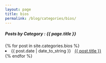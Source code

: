 ```yaml
---
layout: page
title: bios
permalink: /blog/categories/bios/
---
```


<h5> Posts by Category : {{ page.title }} </h5>

<div class="card">
{% for post in site.categories.bios %}
 <li class="category-posts"><span>{{ post.date | date_to_string }}</span> &nbsp; <a href="{{ post.url }}">{{ post.title }}</a></li>
{% endfor %}
</div>